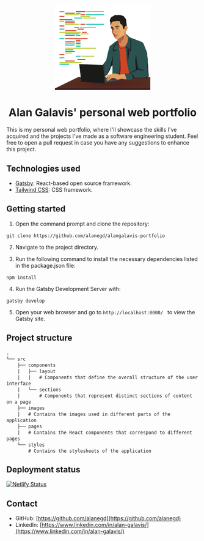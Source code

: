 <p align="center">
  <a href="https://alanegd.netlify.app/">
    <img alt="Alan Galavis" src="src/images/coding.svg" width="250" />
  </a>
</p>

<h1 align="center">
  Alan Galavis' personal web portfolio
</h1>

This is my personal web portfolio, where I'll showcase the skills I've acquired and the projects I've made as a software engineering student. Feel free to open a pull request in case you have any suggestions to enhance this project.

## Technologies used

- [Gatsby](https://www.gatsbyjs.com/): React-based open source framework.
- [Tailwind CSS](https://tailwindcss.com/): CSS framework.

## Getting started

1. Open the command prompt and clone the repository:
```
git clone https://github.com/alanegd/alangalavis-portfolio
```

2. Navigate to the project directory.

3. Run the following command to install the necessary dependencies listed in the package.json file:
  ``` 
  npm install 
  ```

4. Run the Gatsby Development Server with:
```
gatsby develop
```

5. Open your web browser and go to `http://localhost:8000/ ` to view the Gatsby site.

## Project structure

```
.
└── src
    ├── components
    |   ├── layout
    |   |   # Components that define the overall structure of the user interface
    |   └── sections
    |       # Components that represent distinct sections of content on a page
    ├── images
    |   # Contains the images used in different parts of the application
    ├── pages
    |   # Contains the React components that correspond to different pages
    └── styles
        # Contains the stylesheets of the application
```

## Deployment status

[![Netlify Status](https://api.netlify.com/api/v1/badges/718cbd2e-c131-437b-b9e4-e55114c86812/deploy-status)](https://app.netlify.com/sites/alanegd/deploys)

## Contact
* GitHub: [https://github.com/alanegd](https://github.com/alanegd)
* LinkedIn: [https://www.linkedin.com/in/alan-galavis/](https://www.linkedin.com/in/alan-galavis/)
